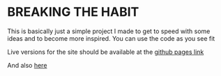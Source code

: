 # BREAKING THE HABIT

This is basically just a simple project I made to get to speed with some ideas and to become more inspired.
You can use the code as you see fit

Live versions for the site should be available at the [github pages link](https://arjunepr.github.io/habit-breaker-woooooo)

And also [here](https://vivian-drills-hard.neocities.org/)